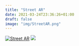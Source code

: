 ```yaml
---
title: "Street AR"
date: 2021-03-24T23:36:26+01:00
draft: false
image: "img/StreetAR.png"
---
```




[![Street AR](img/StreetAR.png)](https://youtu.be/sd7jM1GwpIY)
[![](https://img.youtube.com/vi/sd7jM1GwpIY/0.jpg)](https://www.youtube.com/watch?v=sd7jM1GwpIY)

<link rel="stylesheet" type="text/css" media="all" href="test.css" />

